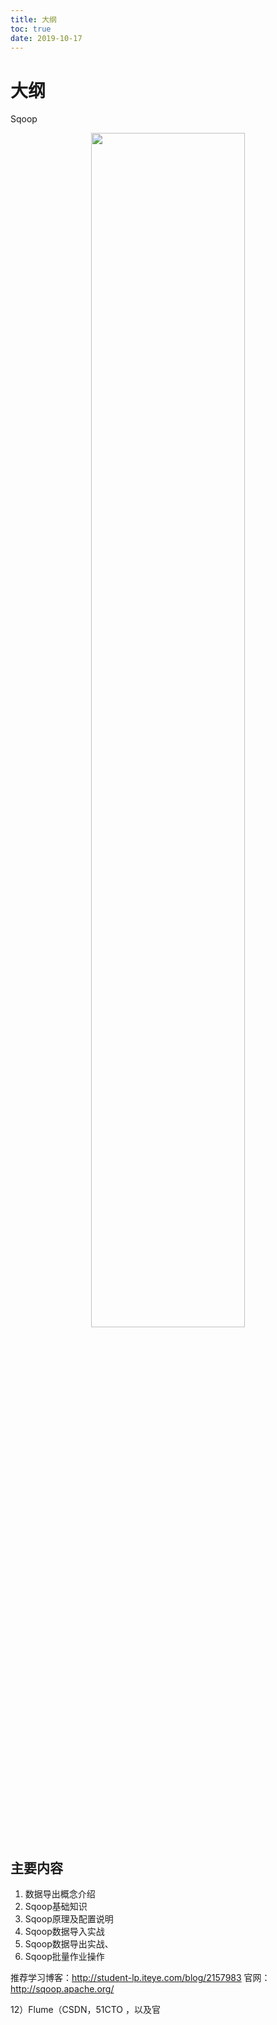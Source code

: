 ```yaml
---
title: 大纲
toc: true
date: 2019-10-17
---
```

# 大纲

Sqoop

<p align="center">
    <img width="70%" height="70%" src="http://images.iterate.site/blog/image/20191015/OJvH50X96B2u.png?imageslim">
</p>

## 主要内容


1. 数据导出概念介绍
2. Sqoop基础知识
3. Sqoop原理及配置说明
4. Sqoop数据导入实战
5. Sqoop数据导出实战、
6. Sqoop批量作业操作

推荐学习博客：<http://student-lp.iteye.com/blog/2157983>
官网：<http://sqoop.apache.org/>

12）Flume（CSDN，51CTO ，以及官

